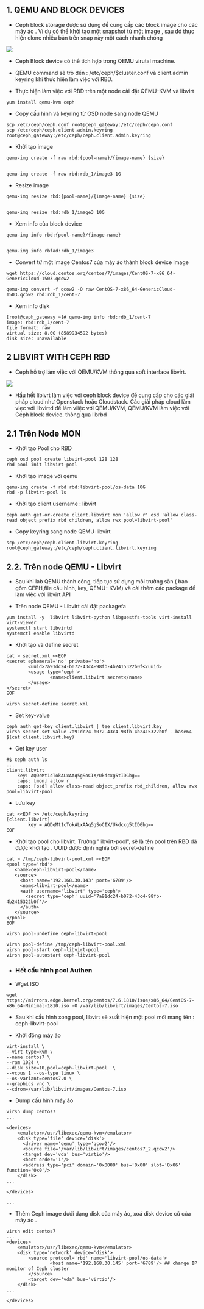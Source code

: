 

## 1. QEMU AND BLOCK DEVICES


- Ceph block storage được sử dụng để cung cấp các block image cho các máy ảo . Ví dụ có thể khởi tạo một snapshot từ một image , sau đó thực hiện clone nhiều bản trên snap này một cách nhanh chóng

![](images/32.png)


- Ceph Block device có thể tích hợp trong  QEMU virutal machine. 
- QEMU command sẽ trỏ đến : /etc/ceph/$cluster.conf và client.admin  keyring khi thực hiện làm việc với RBD. 

- Thực hiện làm việc với RBD trên một node cài đặt QEMU-KVM và libvirt
```
yum install qemu-kvm ceph 

```


- Copy cấu hình và keyring từ OSD node sang node QEMU
```
scp /etc/ceph/ceph.conf root@ceph_gateway:/etc/ceph/ceph.conf
scp /etc/ceph/ceph.client.admin.keyring root@ceph_gateway:/etc/ceph/ceph.client.admin.keyring
```


- Khởi tạo image
```
qemu-img create -f raw rbd:{pool-name}/{image-name} {size}


qemu-img create -f raw rbd:rdb_1/image3 1G

```

- Resize image
```
qemu-img resize rbd:{pool-name}/{image-name} {size}


qemu-img resize rbd:rdb_1/image3 10G

```

- Xem info của block device
```
qemu-img info rbd:{pool-name}/{image-name}


qemu-img info rbfad:rdb_1/image3 
```




- Convert từ một image Centos7 của máy ảo thành block device image
```
wget https://cloud.centos.org/centos/7/images/CentOS-7-x86_64-GenericCloud-1503.qcow2

qemu-img convert -f qcow2 -O raw CentOS-7-x86_64-GenericCloud-1503.qcow2 rbd:rdb_1/cent-7

```

- Xem info disk
```
[root@ceph_gateway ~]# qemu-img info rbd:rdb_1/cent-7
image: rbd:rdb_1/cent-7
file format: raw
virtual size: 8.0G (8589934592 bytes)
disk size: unavailable

```

##  2 LIBVIRT WITH CEPH RBD

- Ceph hỗ trợ làm việc với QEMU/KVM thông qua soft interface libvirt. 

![](images/33.png)

- Hầu hết libivrt làm việc với ceph block device để cung cấp cho các giải pháp cloud như Openstack hoặc Cloudstack. Các giải pháp cloud làm viẹc với libvirtd để làm viiệc với QEMU/KVM, QEMU/KVM làm việc với Ceph block device. thông qua librbd


## 2.1 Trên Node MON


- Khởi tạo Pool cho RBD
```
ceph osd pool create libvirt-pool 128 128
rbd pool init libvirt-pool
```
- Khởi tạo image với qemu
```
qemu-img create -f rbd rbd:libvirt-pool/os-data 10G
rbd -p libvirt-pool ls
```



- Khởi tạo client username : libvirt
```
ceph auth get-or-create client.libvirt mon 'allow r' osd 'allow class-read object_prefix rbd_children, allow rwx pool=libvirt-pool'

```

- Copy keyring sang node QEMU-libvirt
```
scp /etc/ceph/ceph.client.libvirt.keyring root@ceph_gateway:/etc/ceph/ceph.client.libvirt.keyring

```







## 2.2. Trên node QEMU - Libvirt

- Sau khi lab QEMU thành công, tiếp tục sử dụng môi trường sẵn  ( bao gồm CEPH,file cấu hình, key, QEMU- KVM) và cài thêm các package để làm việc với libvirt API


- Trên node  QEMU - Libvirt cài đặt packagefa
```
yum install -y  libvirt libvirt-python libguestfs-tools virt-install virt-viewer
systemctl start libvirtd
systemctl enable libvirtd
```


- Khởi tạo và define secret
```
cat > secret.xml <<EOF
<secret ephemeral='no' private='no'>
        <uuid>7a91dc24-b072-43c4-98fb-4b2415322b0f</uuid>
        <usage type='ceph'>
                <name>client.libvirt secret</name>
        </usage>
</secret>
EOF

virsh secret-define secret.xml
```

- Set key-value
```
ceph auth get-key client.libvirt | tee client.libvirt.key
virsh secret-set-value 7a91dc24-b072-43c4-98fb-4b2415322b0f --base64 $(cat client.libvirt.key)

```

- Get key user
```
#$ ceph auth ls
...
client.libvirt
	key: AQDeMt1cTokALxAAq5gSoCIX/Ukdcxg5tIDGbg==
	caps: [mon] allow r
	caps: [osd] allow class-read object_prefix rbd_children, allow rwx pool=libvirt-pool

```

- Lưu key
```
cat <<EOF >> /etc/ceph/keyring
[client.libvirt]
        key = AQDeMt1cTokALxAAq5gSoCIX/Ukdcxg5tIDGbg==
EOF
```

- Khởi tạo pool cho libvirt. Trường "<name>libvirt-pool</name>", sẽ là tên pool trên RBD đã được khởi tạo . UUID được định nghĩa bởi secret-define
```
cat > /tmp/ceph-libvirt-pool.xml <<EOF
<pool type='rbd'>
   <name>ceph-libvirt-pool</name>
   <source>
     <host name='192.168.30.143' port='6789'/>
     <name>libvirt-pool</name>
     <auth username='libvirt' type='ceph'>
       <secret type='ceph' uuid='7a91dc24-b072-43c4-98fb-4b2415322b0f'/>
     </auth>
   </source>
</pool>
EOF

virsh pool-undefine ceph-libvirt-pool

virsh pool-define /tmp/ceph-libvirt-pool.xml
virsh pool-start ceph-libvirt-pool
virsh pool-autostart ceph-libvirt-pool

```

- ### Hết cấu hình pool  Authen



- Wget ISO
```
wget https://mirrors.edge.kernel.org/centos/7.6.1810/isos/x86_64/CentOS-7-x86_64-Minimal-1810.iso -O /var/lib/libvirt/images/Centos-7.iso

```


- Sau khi cấu hình xong pool, libvirt sẽ xuất hiện một pool mới mang tên : ceph-libvirt-pool

- Khởi động máy ảo
```
virt-install \
--virt-type=kvm \
--name centos7 \
--ram 1024 \
--disk size=10,pool=ceph-libvirt-pool  \
--vcpus 1 --os-type linux \
--os-variant=centos7.0 \
--graphics vnc \
--cdrom=/var/lib/libvirt/images/Centos-7.iso 
```

- Dump cấu hình máy ảo
```
virsh dump centos7
...

<devices>
    <emulator>/usr/libexec/qemu-kvm</emulator>
    <disk type='file' device='disk'>
      <driver name='qemu' type='qcow2'/>
      <source file='/var/lib/libvirt/images/centos7_2.qcow2'/>
      <target dev='vda' bus='virtio'/>
      <boot order='1'/>
      <address type='pci' domain='0x0000' bus='0x00' slot='0x06' function='0x0'/>
    </disk>
...

</devices>

...
```

- Thêm Ceph image dưới dạng disk của máy ảo, xoá disk device cũ của máy ảo . 
```
virsh edit centos7
...
<devices>
    <emulator>/usr/libexec/qemu-kvm</emulator>
    <disk type='network' device='disk'>
        <source protocol='rbd' name='libvirt-pool/os-data'>
                <host name='192.168.30.145' port='6789'/> ## change IP monitor of Ceph cluster
        </source>
        <target dev='vda' bus='virtio'/>
    </disk>
...

</devices>
```


